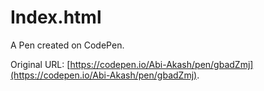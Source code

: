 # Index.html

A Pen created on CodePen.

Original URL: [https://codepen.io/Abi-Akash/pen/gbadZmj](https://codepen.io/Abi-Akash/pen/gbadZmj).


